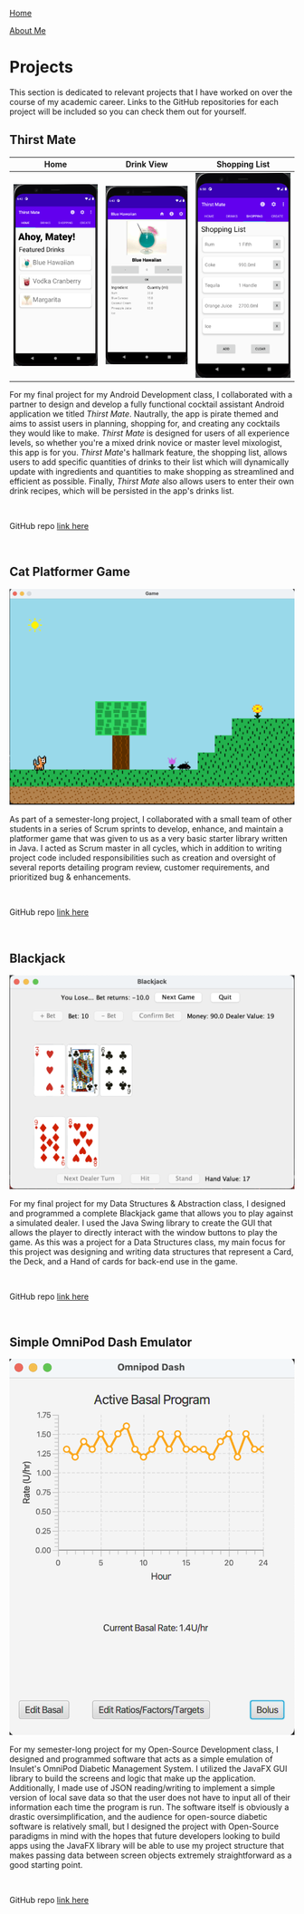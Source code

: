 [Home](./)

[About Me](./aboutme.md)

# Projects

This section is dedicated to relevant projects that I have worked on over the course
of my academic career. Links to the GitHub repositories for each project will be included so you can
check them out for yourself.

## Thirst Mate

Home | Drink View | Shopping List
---- | ----- | --------
![thirstmatehome](./assets/images/thirstmatehome.png) | ![thirstmatedrink](./assets/images/thirstmatedrink.png) |  ![thirstmateshopping](./assets/images/thirstmateshopping.png)

For my final project for my Android Development class, I collaborated with a partner to design
and develop a fully functional cocktail assistant Android application we titled *Thirst Mate*. 
Nautrally, the app is pirate themed and aims to assist users in planning, shopping for, and creating
any cocktails they would like to make. *Thirst Mate* is designed for users of all experience levels, so whether you're
a mixed drink novice or master level mixologist, this app is for you. *Thirst Mate*'s hallmark feature, the shopping list,
allows users to add specific quantities of drinks to their list which will dynamically update with
ingredients and quantities to make shopping as streamlined and efficient as possible. Finally, *Thirst Mate* also
allows users to enter their own drink recipes, which will be persisted in the app's drinks list.

<br>

GitHub repo [link here](https://github.com/jjtheall/ThirstMate)

<br/>

## Cat Platformer Game

![cat](./assets/images/cat-platformer-game.png)

As part of a semester-long project, I collaborated with a small team of other students
in a series of Scrum sprints to develop, enhance, and maintain a platformer game that
was given to us as a very basic starter library written in Java. I acted as Scrum master in all cycles, which in addition to writing project code
included responsibilities such as creation and oversight of several reports detailing program review, customer requirements, and prioritized bug & enhancements.

<br>

GitHub repo [link here](https://github.com/mmills2/SER-225-Platformer-Game) 

<br />

## Blackjack

![blackjack](./assets/images/blackjack.png)

For my final project for my Data Structures & Abstraction class, I designed and
programmed a complete Blackjack game that allows you to play against a simulated dealer.
I used the Java Swing library to create the GUI that allows the player to directly interact
with the window buttons to play the game. As this was a project for a Data Structures class,
my main focus for this project was designing and writing data structures that represent a Card,
the Deck, and a Hand of cards for back-end use in the game.

<br>

GitHub repo [link here](https://github.com/jjtheall/Blackjack)

<br/>

## Simple OmniPod Dash Emulator

![dash](./assets/images/omnipod-dash.png)

For my semester-long project for my Open-Source Development class, I designed and programmed software that
acts as a simple emulation of Insulet's OmniPod Diabetic Management System. I utilized the JavaFX GUI library to build
the screens and logic that make up the application. Additionally, I made use of JSON reading/writing to implement a simple version
of local save data so that the user does not have to input all of their information each time the program is run. The software itself is obviously
a drastic oversimplification, and the audience for open-source diabetic software is relatively small, but I designed the project with Open-Source paradigms in mind with the hopes that future developers
looking to build apps using the JavaFX library will be able to use my project structure that makes passing data
between screen objects extremely straightforward as a good starting point. 

<br>

GitHub repo [link here](https://github.com/jjtheall/DashV1-1)

<br />
